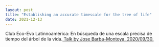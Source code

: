 ```yaml
---
layout: post
title: "Establishing an accurate timescale for the tree of life"
date: 2021-12-13
---
```

Club Eco-Evo Latinnoamérica: En búsqueda de una escala precisa de tiempo del árbol de la vida.<a href="https://www.youtube.com/watch?v=uHmd8fQD294&t=3206s"> Talk by Jose Barba-Montoya. 2020/09/30. </a> 
